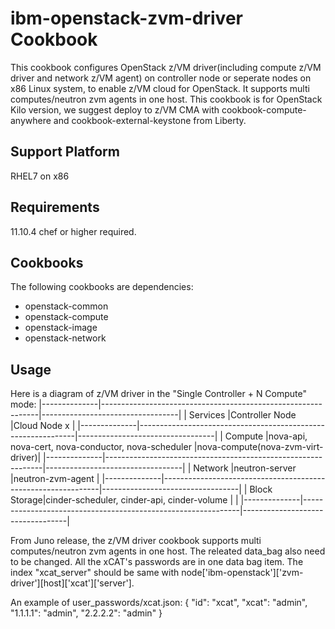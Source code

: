 ibm-openstack-zvm-driver Cookbook
=================================
This cookbook configures OpenStack z/VM driver(including compute z/VM driver and network z/VM agent) on controller node or seperate nodes on x86 Linux system, to enable z/VM cloud for OpenStack. 
It supports multi computes/neutron zvm agents in one host.
This cookbook is for OpenStack Kilo version, we suggest deploy to z/VM CMA with cookbook-compute-anywhere and cookbook-external-keystone from Liberty.

Support Platform
--------
RHEL7 on x86

Requirements
------------
11.10.4 chef or higher required.

Cookbooks
---------

The following cookbooks are dependencies:

* openstack-common
* openstack-compute
* openstack-image
* openstack-network

Usage
-----

Here is a diagram of z/VM driver in the "Single Controller + N Compute" mode:
|--------------|--------------------------------------------------------------|----------------------------------|
| Services     |Controller Node                                               |Cloud Node x                      |
|--------------|--------------------------------------------------------------|----------------------------------|
| Compute      |nova-api, nova-cert, nova-conductor, nova-scheduler           |nova-compute(nova-zvm-virt-driver)|
|--------------|--------------------------------------------------------------|----------------------------------|
| Network      |neutron-server                                                |neutron-zvm-agent                 |
|--------------|--------------------------------------------------------------|----------------------------------|
| Block Storage|cinder-scheduler, cinder-api, cinder-volume                   |                                  |
|--------------|--------------------------------------------------------------|----------------------------------|

From Juno release, the z/VM driver cookbook supports multi computes/neutron zvm agents in one host. 
The releated data_bag also need to be changed. All the xCAT's passwords are in one data bag item.
The index "xcat_server" should be same with node['ibm-openstack']['zvm-driver'][host]['xcat']['server'].

An example of user_passwords/xcat.json:
{
  "id": "xcat",
  "xcat": "admin",
  "1.1.1.1": "admin",
  "2.2.2.2": "admin"
}

